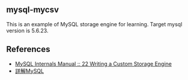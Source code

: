 ## mysql-mycsv

This is an example of MySQL storage engine for learning.
Target mysql version is 5.6.23.

## References

* [MySQL Internals Manual :: 22 Writing a Custom Storage Engine](https://dev.mysql.com/doc/internals/en/custom-engine.html)
* [詳解MySQL](http://www.oreilly.co.jp/books/9784873113432/)

